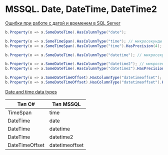 # MSSQL. Date, DateTime, DateTime2

[Ошибки при работе с датой и временем в SQL Server](https://habr.com/ru/companies/otus/articles/487774/)

```csharp
b.Property(x => x.SomeDateTime).HasColumnType("date");

b.Property(x => x.SomeTimeSpan).HasColumnType("time"); // микросекунды 7 знаков
b.Property(x => x.SomeTimeSpan).HasColumnType("time").HasPrecision(4); // микросекунды от 0 до 7 знаков

b.Property(x => x.SomeDateTime).HasColumnType("datetime"); // микросекунды 3 знака

b.Property(x => x.SomeDateTime).HasColumnType("datetime2"); // микросекунды 7 знаков
b.Property(x => x.SomeDateTime).HasColumnType("datetime2").HasPrecision(5); // микросекунды от 0 до 7 знаков

b.Property(x => x.SomeDateTimeOffset).HasColumnType("datetimeoffset"); // микросекунды 7 знаков
b.Property(x => x.SomeDateTimeOffset).HasColumnType("datetimeoffset").HasPrecision(8); // микросекунды от 0 до 7 знаков
```

[Date and time data types](https://learn.microsoft.com/en-us/sql/t-sql/functions/date-and-time-data-types-and-functions-transact-sql)

| Тип C#         | Тип MSSQL      |
|----------------|----------------|
| TimeSpan       | time           | 
| DateTime       | date           | 
| DateTime       | datetime       | 
| DateTime       | datetime2      | 
| DateTimeOffset | datetimeoffset | 
